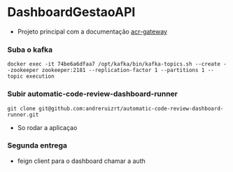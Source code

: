 # DashboardGestaoAPI

- Projeto principal com a documentação [acr-gateway](https://github.com/andreruizrt/acr-gateway)

### Suba o kafka

```shell
docker exec -it 74be6a6dfaa7 /opt/kafka/bin/kafka-topics.sh --create --zookeeper zookeeper:2181 --replication-factor 1 --partitions 1 --topic execution
```

### Subir automatic-code-review-dashboard-runner

```shell
git clone git@github.com:andreruizrt/automatic-code-review-dashboard-runner.git
```
- So rodar a aplicaçao

### Segunda entrega

- feign client para o dashboard chamar a auth
